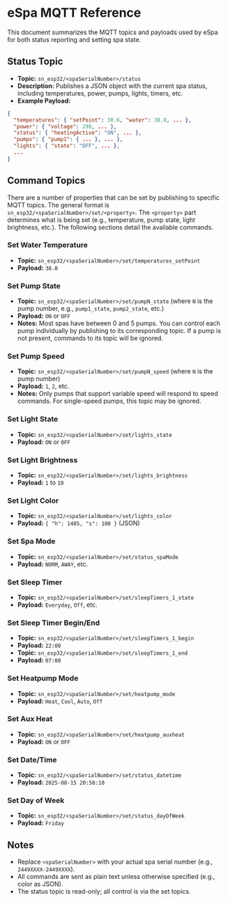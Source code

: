# eSpa MQTT Reference

This document summarizes the MQTT topics and payloads used by eSpa for both status reporting and setting spa state.

## Status Topic

- **Topic:** `sn_esp32/<spaSerialNumber>/status`
- **Description:** Publishes a JSON object with the current spa status, including temperatures, power, pumps, lights, timers, etc.
- **Example Payload:**
  
```json
{
  "temperatures": { "setPoint": 38.6, "water": 38.8, ... },
  "power": { "voltage": 298, ... },
  "status": { "heatingActive": "ON", ... },
  "pumps": { "pump1": { ... }, ... },
  "lights": { "state": "OFF", ... },
  ...
}
```

## Command Topics

There are a number of properties that can be set by publishing to specific MQTT topics. The general format is `sn_esp32/<spaSerialNumber>/set/<property>`. The `<property>` part determines what is being set (e.g., temperature, pump state, light brightness, etc.). The following sections detail the available commands.

### Set Water Temperature

- **Topic:** `sn_esp32/<spaSerialNumber>/set/temperatures_setPoint`
- **Payload:** `38.0`

### Set Pump State

- **Topic:** `sn_esp32/<spaSerialNumber>/set/pumpN_state` (where `N` is the pump number, e.g., `pump1_state`, `pump2_state`, etc.)
- **Payload:** `ON` or `OFF`
- **Notes:** Most spas have between 0 and 5 pumps. You can control each pump individually by publishing to its corresponding topic. If a pump is not present, commands to its topic will be ignored.

### Set Pump Speed

- **Topic:** `sn_esp32/<spaSerialNumber>/set/pumpN_speed` (where `N` is the pump number)
- **Payload:** `1`, `2`, etc.
- **Notes:** Only pumps that support variable speed will respond to speed commands. For single-speed pumps, this topic may be ignored.

### Set Light State

- **Topic:** `sn_esp32/<spaSerialNumber>/set/lights_state`
- **Payload:** `ON` or `OFF`

### Set Light Brightness

- **Topic:** `sn_esp32/<spaSerialNumber>/set/lights_brightness`
- **Payload:** `1` to `10`

### Set Light Color

- **Topic:** `sn_esp32/<spaSerialNumber>/set/lights_color`
- **Payload:** `{ "h": 1485, "s": 100 }` (JSON)

### Set Spa Mode

- **Topic:** `sn_esp32/<spaSerialNumber>/set/status_spaMode`
- **Payload:** `NORM`, `AWAY`, etc.

### Set Sleep Timer

- **Topic:** `sn_esp32/<spaSerialNumber>/set/sleepTimers_1_state`
- **Payload:** `Everyday`, `Off`, etc.

### Set Sleep Timer Begin/End

- **Topic:** `sn_esp32/<spaSerialNumber>/set/sleepTimers_1_begin`
- **Payload:** `22:00`
- **Topic:** `sn_esp32/<spaSerialNumber>/set/sleepTimers_1_end`
- **Payload:** `07:00`

### Set Heatpump Mode

- **Topic:** `sn_esp32/<spaSerialNumber>/set/heatpump_mode`
- **Payload:** `Heat`, `Cool`, `Auto`, `Off`

### Set Aux Heat

- **Topic:** `sn_esp32/<spaSerialNumber>/set/heatpump_auxheat`
- **Payload:** `ON` or `OFF`

### Set Date/Time

- **Topic:** `sn_esp32/<spaSerialNumber>/set/status_datetime`
- **Payload:** `2025-08-15 20:50:10`

### Set Day of Week

- **Topic:** `sn_esp32/<spaSerialNumber>/set/status_dayOfWeek`
- **Payload:** `Friday`

## Notes

- Replace `<spaSerialNumber>` with your actual spa serial number (e.g., `2449XXXX-2449XXXX`).
- All commands are sent as plain text unless otherwise specified (e.g., color as JSON).
- The status topic is read-only; all control is via the set topics.